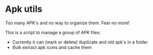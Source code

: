 # Apk utils

Too many APK's and no way to organize them. Fear no more!

This is a script to manage a group of APK files:

- Currently it can (mark or delete) duplicate and old apk's in a folder
- Bulk extract apk icons and cache them


